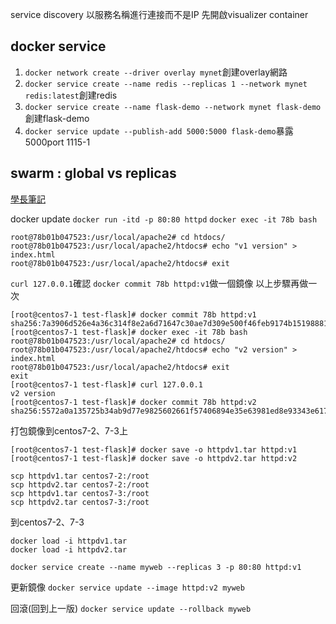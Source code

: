 service discovery
以服務名稱進行連接而不是IP
先開啟visualizer container
## docker service
1. `docker network create --driver overlay mynet`創建overlay網路
2. `docker service create --name redis --replicas 1 --network mynet redis:latest`創建redis
3. `docker service create --name flask-demo --network mynet flask-demo`創建flask-demo
4. `docker service update --publish-add 5000:5000 flask-demo`暴露5000port
1115-1
## swarm : global vs replicas
[學長筆記](https://hackmd.io/@OgGHGgaiTS-n40lMrpE3Tg/BJFXcu6zK/%2F_11ZKZ8HRaW2KLZF3TZ7HA)

docker update 
`docker run -itd -p 80:80 httpd`
`docker exec -it 78b bash`
```
root@78b01b047523:/usr/local/apache2# cd htdocs/
root@78b01b047523:/usr/local/apache2/htdocs# echo "v1 version" > index.html
root@78b01b047523:/usr/local/apache2/htdocs# exit
```
`curl 127.0.0.1`確認
`docker commit 78b httpd:v1`做一個鏡像
以上步驟再做一次
```
[root@centos7-1 test-flask]# docker commit 78b httpd:v1
sha256:7a3906d526e4a36c314f8e2a6d71647c30ae7d309e500f46feb9174b15198881
[root@centos7-1 test-flask]# docker exec -it 78b bash
root@78b01b047523:/usr/local/apache2# cd htdocs/
root@78b01b047523:/usr/local/apache2/htdocs# echo "v2 version" > index.html
root@78b01b047523:/usr/local/apache2/htdocs# exit
exit
[root@centos7-1 test-flask]# curl 127.0.0.1
v2 version
[root@centos7-1 test-flask]# docker commit 78b httpd:v2
sha256:5572a0a135725b34ab9d77e9825602661f57406894e35e63981ed8e93343e617
```
打包鏡像到centos7-2、7-3上
```
[root@centos7-1 test-flask]# docker save -o httpdv1.tar httpd:v1
[root@centos7-1 test-flask]# docker save -o httpdv2.tar httpd:v2
```
```
scp httpdv1.tar centos7-2:/root
scp httpdv2.tar centos7-2:/root
scp httpdv1.tar centos7-3:/root
scp httpdv2.tar centos7-3:/root
```
到centos7-2、7-3
```
docker load -i httpdv1.tar
docker load -i httpdv2.tar
```
`docker service create --name myweb --replicas 3 -p 80:80 httpd:v1`

更新鏡像
`docker service update --image httpd:v2 myweb`

回滾(回到上一版)
`docker service update --rollback myweb`